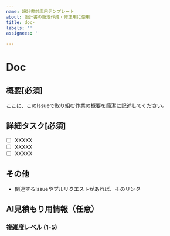 ```yaml
---
name: 設計書対応用テンプレート
about: 設計書の新規作成・修正用に使用
title: doc-
labels: ''
assignees: ''

---
```


# Doc

## 概要[必須]
ここに、このIssueで取り組む作業の概要を簡潔に記述してください。

## 詳細タスク[必須]
- [ ] XXXXX
- [ ] XXXXX
- [ ] XXXXX

## その他
- 関連するIssueやプルリクエストがあれば、そのリンク

## AI見積もり用情報（任意）

### 複雑度レベル (1-5)
<!-- 1:簡単 2:やや簡単 3:普通 4:複雑 5:非常に複雑 -->
